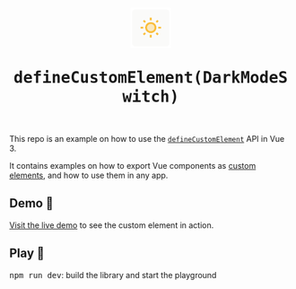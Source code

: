 [defineCustomElement]: https://v3.vuejs.org/guide/web-components.html#definecustomelement
[custom elements]: https://developer.mozilla.org/en-US/docs/Web/Web_Components/Using_custom_elements
[demo]: https://vue-custom-element-example.netlify.app

<h1 align='center'>
  <p align='center'>
    <img src='https://github.com/ElMassimo/vue-custom-element-example/blob/main/example.png' alt='Example' height="72"/>
  </p>
  <samp>defineCustomElement(DarkModeSwitch)</samp>
</h1>

<br>

This repo is an example on how to use the [`defineCustomElement`][defineCustomElement] API in Vue 3.

It contains examples on how to export Vue components as [custom elements], and how to use them in any app.

## Demo 🚀

[Visit the live demo][demo] to see the custom element in action.

## Play 🎸 

<kbd>npm run dev</kbd>: build the library and start the playground
